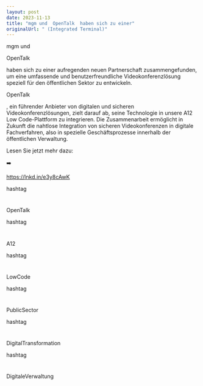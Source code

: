 ```yaml
---
layout: post
date: 2023-11-13
title: "mgm und  OpenTalk  haben sich zu einer"
originalUrl: " (Integrated Terminal)"
---
```


mgm und

OpenTalk

haben sich zu einer aufregenden neuen Partnerschaft zusammengefunden, um eine umfassende und benutzerfreundliche Videokonferenzlösung speziell für den öffentlichen Sektor zu entwickeln.

OpenTalk

, ein führender Anbieter von digitalen und sicheren Videokonferenzlösungen, zielt darauf ab, seine Technologie in unsere A12 Low Code-Plattform zu integrieren. Die Zusammenarbeit ermöglicht in Zukunft die nahtlose Integration von sicheren Videokonferenzen in digitale Fachverfahren, also in spezielle Geschäftsprozesse innerhalb der öffentlichen Verwaltung.

Lesen Sie jetzt mehr dazu:

➡️

https://lnkd.in/e3y8cAwK

hashtag

#

OpenTalk

hashtag

#

A12

hashtag

#

LowCode

hashtag

#

PublicSector

hashtag

#

DigitalTransformation

hashtag

#

DigitaleVerwaltung